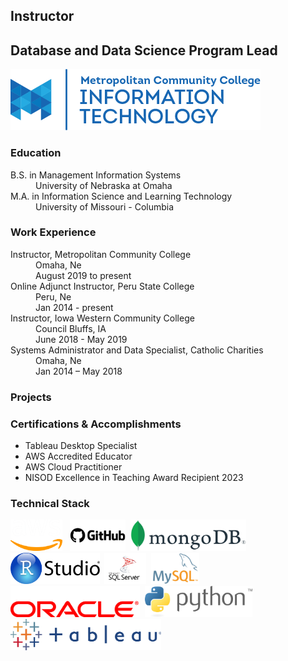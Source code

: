## Instructor
## Database and Data Science Program Lead
![alt text][mccit]

### Education
<dl>
<dt>B.S. in Management Information Systems</dt><dd>University of Nebraska at Omaha</dd>
<dt>M.A. in Information Science and Learning Technology</dt><dd>University of Missouri - Columbia</dd>
</dl>

### Work Experience
<dl>
<dt>Instructor, Metropolitan Community College</dt>
<dd>Omaha, Ne</dd>
<dd>August 2019 to present</dd>

<dt>Online Adjunct Instructor, Peru State College</dt>
<dd>Peru, Ne</dd>
<dd>Jan 2014 - present</dd>

<dt>Instructor, Iowa Western Community College</dt>
<dd>Council Bluffs, IA</dd>
<dd>June 2018 - May 2019</dd>

<dt>Systems Administrator and Data Specialist, Catholic Charities</dt>
<dd>Omaha, Ne</dd>
<dd>Jan 2014 – May 2018</dd>

</dl>

### Projects

### Certifications & Accomplishments
* Tableau Desktop Specialist
* AWS Accredited Educator
* AWS Cloud Practitioner
* NISOD Excellence in Teaching Award Recipient 2023

### Technical Stack
<img src="logos/aws.png" height=50px alt="AWS"> &nbsp; 
<img src="logos/github.png" height=50px alt="GitHub">&nbsp; 
<img src="logos/mongodb.png" height=50px alt="MongoDB" >&nbsp; 
<img src="logos/rstudio.png" height=50px alt="R Studio">&nbsp; 
<img src="logos/mssql.png" height=50px alt="Microsoft SQL Server">&nbsp; 
<img src="logos/mysql.png" height=50px alt="MySQL">&nbsp; 
<img src="logos/oracle.png" height=50px alt="Oracle">&nbsp; 
<img src="logos/python.png" height=50px alt="Python">&nbsp; 
<img src="logos/tableau.png" height=50px alt="Tableau">&nbsp; 


[mccit]: mccitlogo.png "MCC IT Logo"
[TDSbadge]: TDSbadge.png "Tableau Desktop Specialist badge"
